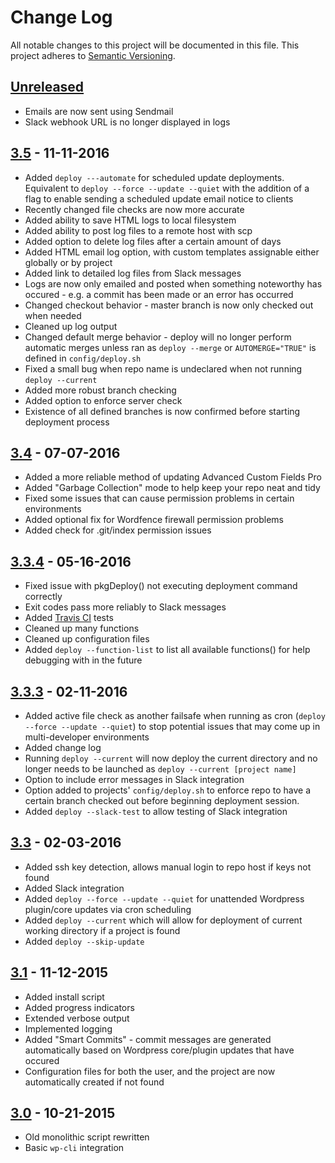 # Change Log
All notable changes to this project will be documented in this file.
This project adheres to [Semantic Versioning](http://semver.org/).

## [Unreleased]
- Emails are now sent using Sendmail
- Slack webhook URL is no longer displayed in logs

## [3.5] - 11-11-2016
- Added ```deploy ---automate``` for scheduled update deployments. Equivalent to ```deploy --force --update --quiet``` with the addition of a flag to enable sending a scheduled update email notice to clients
- Recently changed file checks are now more accurate
- Added ability to save HTML logs to local filesystem
- Added ability to post log files to a remote host with scp
- Added option to delete log files after a certain amount of days
- Added HTML email log option, with custom templates assignable either globally or by project
- Added link to detailed log files from Slack messages 
- Logs are now only emailed and posted when something noteworthy has occured - e.g. a commit has been made or an error has occurred
- Changed checkout behavior - master branch is now only checked out when needed
- Cleaned up log output
- Changed default merge behavior - deploy will no longer perform automatic merges unless ran as ```deploy --merge``` or ```AUTOMERGE="TRUE"``` is defined in ```config/deploy.sh``` 
- Fixed a small bug when repo name is undeclared when not running ```deploy --current```
- Added more robust branch checking
- Added option to enforce server check
- Existence of all defined branches is now confirmed before starting deployment process

## [3.4] - 07-07-2016
- Added a more reliable method of updating Advanced Custom Fields Pro
- Added "Garbage Collection" mode to help keep your repo neat and tidy
- Fixed some issues that can cause permission problems in certain environments
- Added optional fix for Wordfence firewall permission problems
- Added check for .git/index permission issues

## [3.3.4] - 05-16-2016
- Fixed issue with pkgDeploy() not executing deployment command correctly
- Exit codes pass more reliably to Slack messages 
- Added [Travis CI](https://travis-ci.org/EMRL/deploy) tests
- Cleaned up many functions
- Cleaned up configuration files
- Added ```deploy --function-list``` to list all available functions() for help debugging with in the future

## [3.3.3] - 02-11-2016
- Added active file check as another failsafe when running as cron (```deploy --force --update --quiet```) to stop potential issues that may come up in multi-developer environments
- Added change log
- Running ```deploy --current``` will now deploy the current directory and no longer needs to be launched as ```deploy --current [project name]```
- Option to include error messages in Slack integration
- Option added to projects' ```config/deploy.sh``` to enforce repo to have a certain branch checked out before beginning deployment session. 
- Added ```deploy --slack-test``` to allow testing of Slack integration

## [3.3] - 02-03-2016
- Added ssh key detection, allows manual login to repo host if keys not found
- Added Slack integration
- Added ```deploy --force --update --quiet``` for unattended Wordpress plugin/core updates via cron scheduling 
- Added ```deploy --current``` which will allow for deployment of current working directory if a project is found
- Added ```deploy --skip-update```

## [3.1] - 11-12-2015
- Added install script
- Added progress indicators
- Extended verbose output
- Implemented logging
- Added "Smart Commits" - commit messages are generated automatically based on Wordpress core/plugin updates that have occured
- Configuration files for both the user, and the project are now automatically created if not found 

## [3.0] - 10-21-2015
- Old monolithic script rewritten
- Basic ```wp-cli``` integration  




[Unreleased]: https://github.com/EMRL/deploy/compare/v3.5...HEAD
[3.5]: https://github.com/EMRL/deploy/compare/v3.4...v3.5
[3.4]: https://github.com/EMRL/deploy/compare/v3.3.4...v3.4
[3.3.4]: https://github.com/EMRL/deploy/compare/v3.3.3...v3.3.4
[3.3.3]: https://github.com/EMRL/deploy/compare/v3.3...v3.3.3
[3.3]: https://github.com/EMRL/deploy/compare/v3.1...v3.3
[3.1]: https://github.com/EMRL/deploy/compare/v3.0...v3.1
[3.0]: https://github.com/EMRL/deploy/commits/v3.0
